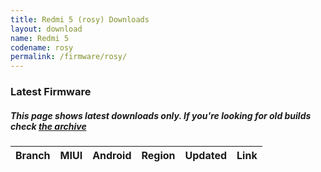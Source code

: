 ```yaml
---
title: Redmi 5 (rosy) Downloads
layout: download
name: Redmi 5
codename: rosy
permalink: /firmware/rosy/
---
```


### Latest Firmware
##### This page shows latest downloads only. If you're looking for old builds check [the archive](/archive/firmware/rosy/)


<div class="table-responsive-md" id="table-wrapper">
<table id="firmware" class="compact table table-striped table-hover table-sm">
    <thead class="thead-dark">
        <tr>
            <th>Branch</th>
            <th>MIUI</th>
            <th>Android</th>
            <th>Region</th>
            <th>Updated</th>
            <th>Link</th>
        </tr>
    </thead>
    <script>loadFirmwareDownloads('rosy', 'latest')</script>
</table>
</div>
